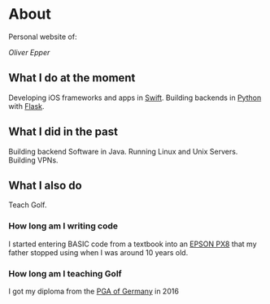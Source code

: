 # About

Personal website of:

*Oliver Epper*

## What I do at the moment
Developing iOS frameworks and apps in [Swift](https://swift.org). Building backends in [Python](https://www.python.org) with [Flask](https://flask.palletsprojects.com).

## What I did in the past
Building backend Software in Java. Running Linux and Unix Servers. Building VPNs.

## What I also do
Teach Golf.

### How long am I writing code
I started entering BASIC code from a textbook into an [EPSON PX8](https://de.wikipedia.org/wiki/Epson_PX-8) that my father stopped using when I was around 10 years old.

### How long am I teaching Golf
I got my diploma from the [PGA of Germany](http://www.pga.de) in 2016
